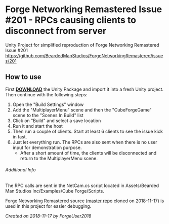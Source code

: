 # Forge Networking Remastered Issue #201 - RPCs causing clients to disconnect from server
Unity Project for simplified reproduction of Forge Networking Remastered Issue #201 https://github.com/BeardedManStudios/ForgeNetworkingRemastered/issues/201

## How to use
First **[DOWNLOAD](https://github.com/ForgeUser2018/Forge-Networking-Remastered-RPC-Issue-Test/raw/master/Forge%20Networking%20Remastered%20RPC%20Issue%20Test.unitypackage)** the Unity Package and import it into a fresh Unity project. Then continue with the following steps:

1. Open the "Build Settings" window
2. Add the "MultiplayerMenu" scene and then the "CubeForgeGame" scene to the "Scenes In Build" list
3. Click on "Build" and select a save location
4. Run it and start the host
5. Then run a couple of clients. Start at least 6 clients to see the issue kick in fast.
6. Just let everything run. The RPCs are also sent when there is no user input for demonstration purpose.
   - After a short amount of time, the clients will be disconnected and return to the MultiplayerMenu scene.

###### Additional Info
The RPC calls are sent in the NetCam.cs script located in Assets/Bearded Man Studios Inc/Examples/Cube Forge/Scripts.

Forge Networking Remastered source ([master repo](https://github.com/BeardedManStudios/ForgeNetworkingRemastered/tree/master) cloned on 2018-11-17) is used in this project for easier debugging.

*Created on 2018-11-17 by ForgeUser2018*
